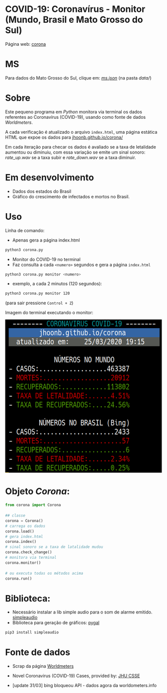 COVID-19: Coronavírus - Monitor (Mundo, Brasil e Mato Grosso do Sul)
==

Página web: [corona](https://jhoonb.github.io/corona/) 


MS
===
Para dados do Mato Grosso do Sul, clique em: [_ms.json_](https://github.com/jhoonb/corona/tree/master/data) (na pasta _data/_)

Sobre 
===
Este pequeno programa em _Python_ monitora via terminal os dados referentes ao Coronavírus (COVID-19), usando como fonte de dados _Worldmeters_.

A cada verificação é atualizado o arquivo `index.html`, uma página estática HTML
que expoe os dados para [jhoonb.github.io/corona/](https://jhoonb.github.io/corona/)

Em cada iteração para checar os dados é avaliado se a taxa de letalidade aumentou
ou diminuiu, com essa variação se emite um sinal sonoro: _rate_up.wav_ se a
taxa subir e _rate_down.wav_ se a taxa diminuir.


Em desenvolvimento
===

- Dados dos estados do Brasil
- Gráfico do crescimento de infectados e mortos no Brasil.

Uso
====

Linha de comando:

- Apenas gera a página index.html
```bash
python3 corona.py
```

- Monitor do COVID-19 no terminal
- Faz consulta a cada `<numero>` segundos e gera a página `index.html`
```bash
python3 corona.py monitor <numero>
```
- exemplo, a cada 2 minutos (120 segundos):
```bash
python3 corona.py monitor 120
```
(para sair pressione `Control + Z`)


Imagem do terminal executando o monitor:

<img src="https://raw.githubusercontent.com/jhoonb/corona/master/example-terminal.png" 
height="493" width="581">

Objeto _Corona_:
===

```python
from corona import Corona

## classe
corona = Corona()
# carrega os dados
corona.load()
# gera index.html
corona.index()
# sinal sonoro se a taxa de latalidade mudou
corona.check_change()
# monitora via terminal 
corona.monitor()

# ou executa todas os métodos acima
corona.run()

```
Biblioteca:
===

- Necessário instalar a lib simple audio para o som de alarme emitido. [simpleaudio](https://pypi.org/project/simpleaudio/)
- Biblioteca para geração de gráficos: [pygal](http://www.pygal.org/)

```bash
pip3 install simpleaudio
```


Fonte de dados
===
- Scrap da página [Worldmeters](https://www.worldometers.info/coronavirus/)
- Novel Coronavirus (COVID-19) Cases, provided by: [JHU CSSE](https://github.com/CSSEGISandData/COVID-19)


- [update 31/03] bing bloqueou API - dados agora da worldometers.info
